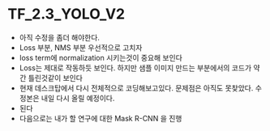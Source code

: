 # TF_2.3_YOLO_V2
* 아직 수정을 좀더 해야한다.
* Loss 부분, NMS 부분 우선적으로 고치자
* loss term에 normalization 시키는것이 중요해 보인다
* Loss는 제대로 작동하듯 보인다. 하지만 샘플 이미지 만드는 부분에서의 코드가 약간 틀린것같이 보인다
* 현재 데스크탑에서 다시 전체적으로 코딩해보고있다. 문제점은 아직도 못찾았다. 수정본은 내일 다시 올릴 예정이다.
* 된다
* 다음으로는 내가 할 연구에 대한 Mask R-CNN 을 진행 
